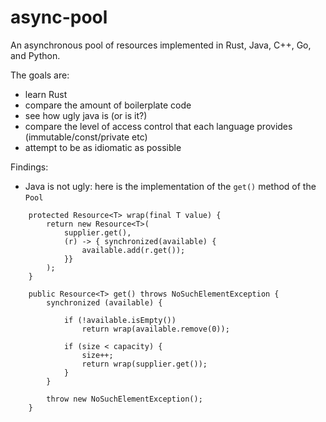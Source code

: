# async-pool
An asynchronous pool of resources implemented in Rust, Java, C++, Go, and Python.

The goals are:
- learn Rust
- compare the amount of boilerplate code
- see how ugly java is (or is it?)
- compare the level of access control that each language provides (immutable/const/private etc)
- attempt to be as idiomatic as possible

Findings:
- Java is not ugly: here is the implementation of the `get()` method of the `Pool`
```
	protected Resource<T> wrap(final T value) {
		return new Resource<T>(
			supplier.get(),
			(r) -> { synchronized(available) {
				available.add(r.get());
			}}
		);
	}

	public Resource<T> get() throws NoSuchElementException {
		synchronized (available) {

			if (!available.isEmpty())
				return wrap(available.remove(0));

			if (size < capacity) {
				size++;
				return wrap(supplier.get());
			}
		}

		throw new NoSuchElementException();
	}
```

